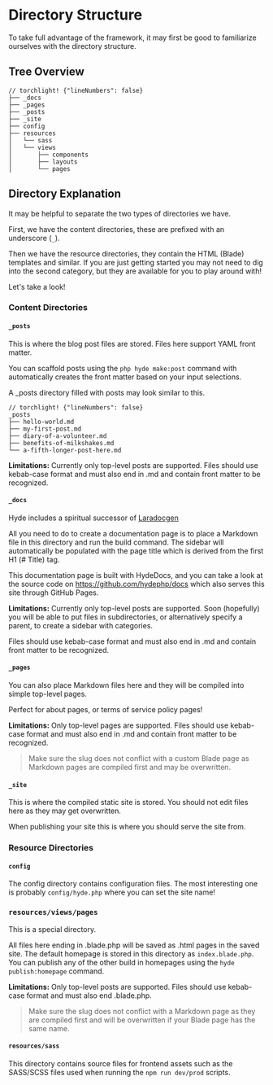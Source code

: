 # Directory Structure

To take full advantage of the framework, it may first be good to familiarize ourselves with the directory structure.

## Tree Overview
```
// torchlight! {"lineNumbers": false}
├── _docs              
├── _pages             
├── _posts             
├── _site              
├── config             
├── resources
│   └── sass
│   └── views          
│       ├── components 
│       ├── layouts    
│       └── pages      
```

## Directory Explanation 
It may be helpful to separate the two types of directories we have.

First, we have the content directories, these are prefixed with an underscore (`_`).

Then we have the resource directories, they contain the HTML (Blade) templates and similar. If you are just getting started you may not need to dig into the second category, but they are available for you to play around with! 

Let's take a look!

### Content Directories

#### `_posts` 
This is where the blog post files are stored. Files here support YAML front matter.

You can scaffold posts using the `php hyde make:post` command with automatically creates the front matter based on your input selections.

A _posts directory filled with posts may look similar to this.
```
// torchlight! {"lineNumbers": false}
_posts
├── hello-world.md
├── my-first-post.md
├── diary-of-a-volunteer.md
├── benefits-of-milkshakes.md
└── a-fifth-longer-post-here.md
```

**Limitations:** Currently only top-level posts are supported. Files should use kebab-case format and must also end in .md and contain front matter to be recognized.

#### `_docs` 
Hyde includes a spiritual successor of [Laradocgen](https://github.com/caendesilva/laradocgen)

All you need to do to create a documentation page is to place a Markdown file in this directory and run the build command.
The sidebar will automatically be populated with the page title which is derived from the first H1 (# Title) tag.

This documentation page is built with HydeDocs, and you can take a look at the source code on https://github.com/hydephp/docs which also serves this site through GitHub Pages.

**Limitations:** Currently only top-level posts are supported. Soon (hopefully) you will be able to put files in subdirectories, or alternatively specify a parent, to create a sidebar with categories.

Files should use kebab-case format and must also end in .md and contain front matter to be recognized.

#### `_pages` 
You can also place Markdown files here and they will be compiled into simple top-level pages.

Perfect for about pages, or terms of service policy pages!

**Limitations:** Only top-level pages are supported. Files should use kebab-case format and must also end in .md and contain front matter to be recognized.

> Make sure the slug does not conflict with a custom Blade page as Markdown pages are compiled first and may be overwritten.

#### `_site` 
This is where the compiled static site is stored. You should not edit files here as they may get overwritten.

When publishing your site this is where you should serve the site from.


### Resource Directories
#### `config` 
The config directory contains configuration files. The most interesting one is probably `config/hyde.php` where you can set the site name!

### `resources/views/pages`
This is a special directory.

All files here ending in .blade.php will be saved as .html pages in the saved site.
The default homepage is stored in this directory as `index.blade.php`. You can publish any of the other build in homepages using the `hyde publish:homepage` command.

**Limitations:** Only top-level posts are supported. Files should use kebab-case format and must also end .blade.php.

> Make sure the slug does not conflict with a Markdown page as they are compiled first and will be overwritten if your Blade page has the same name.


#### `resources/sass`
This directory contains source files for frontend assets such as the SASS/SCSS files used when running the `npm run dev/prod` scripts.
